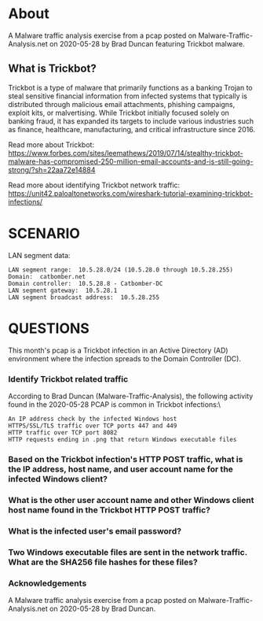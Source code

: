 # About
A Malware traffic analysis exercise from a pcap posted on Malware-Traffic-Analysis.net on 2020-05-28 by Brad Duncan featuring Trickbot malware.

## What is Trickbot?
Trickbot is a type of malware that primarily functions as a banking Trojan to steal sensitive financial information from infected systems that typically is distributed through malicious email attachments, phishing campaigns, exploit kits, or malvertising. While Trickbot initially focused solely on banking fraud, it has expanded its targets to include various industries such as finance, healthcare, manufacturing, and critical infrastructure since 2016. 

Read more about Trickbot: https://www.forbes.com/sites/leemathews/2019/07/14/stealthy-trickbot-malware-has-compromised-250-million-email-accounts-and-is-still-going-strong/?sh=22aa72e14884

Read more about identifying Trickbot network traffic: https://unit42.paloaltonetworks.com/wireshark-tutorial-examining-trickbot-infections/

# SCENARIO

LAN segment data:

    LAN segment range:  10.5.28.0/24 (10.5.28.0 through 10.5.28.255)
    Domain:  catbomber.net
    Domain controller:  10.5.28.8 - Catbomber-DC
    LAN segment gateway:  10.5.28.1
    LAN segment broadcast address:  10.5.28.255

 
# QUESTIONS

This month's pcap is a Trickbot infection in an Active Directory (AD) environment where the infection spreads to the Domain Controller (DC).

   ### Identify Trickbot related traffic
   According to Brad Duncan (Malware-Traffic-Analysis), the following activity found in the 2020-05-28 PCAP is common in Trickbot infections:\
   
    An IP address check by the infected Windows host
    HTTPS/SSL/TLS traffic over TCP ports 447 and 449
    HTTP traffic over TCP port 8082
    HTTP requests ending in .png that return Windows executable files

   ### Based on the Trickbot infection's HTTP POST traffic, what is the IP address, host name, and user account name for the infected Windows client?
   ### What is the other user account name and other Windows client host name found in the Trickbot HTTP POST traffic?
   ### What is the infected user's email password?
   ### Two Windows executable files are sent in the network traffic.  What are the SHA256 file hashes for these files?


 ### Acknowledgements
A Malware traffic analysis exercise from a pcap posted on Malware-Traffic-Analysis.net on 2020-05-28 by Brad Duncan.
